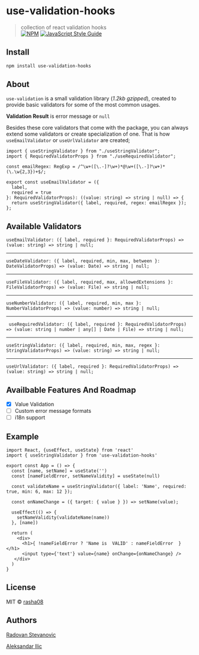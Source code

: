 
# use-validation-hooks 
  
> collection of react validation hooks   
[![NPM](https://img.shields.io/npm/v/use-validation.svg)](https://www.npmjs.com/package/use-validation) [![JavaScript Style Guide](https://img.shields.io/badge/code_style-standard-brightgreen.svg)](https://standardjs.com)  
  
## Install  
  
```bash  
npm install use-validation-hooks
```  

## About 

`use-validation` is a small validation library (*1.2kb gzipped*), created to provide basic validators for some of the most common usages. 

**Validation Result** is error message or `null`


Besides these core validators that come with the package, you can always extend some validators or create specialization of one. That is how `useEmailValidator` or `useUrlValidator` are created;

```tsx
import { useStringValidator } from "./useStringValidator";  
import { RequiredValidatorProps } from "./useRequiredValidator";  
  
const emailRegex: RegExp = /^\w+([\.-]?\w+)*@\w+([\.-]?\w+)*(\.\w{2,3})+$/;  
  
export const useEmailValidator = ({  
  label,  
  required = true  
}: RequiredValidatorProps): ((value: string) => string | null) => {  
  return useStringValidator({ label, required, regex: emailRegex });  
};
```

## Available Validators
  
``` useEmailValidator: ({ label, required }: RequiredValidatorProps) => (value: string) => string | null; ```
  ___
```useDateValidator: ({ label, required, min, max, between }: DateValidatorProps) => (value: Date) => string | null;```
___
```useFileValidator: ({ label, required, max, allowedExtensions }: FileValidatorProps) => (value: File) => string | null;```
___
```useNumberValidator: ({ label, required, min, max }: NumberValidatorProps) => (value: number) => string | null;```
___
``` useRequiredValidator: ({ label, required }: RequiredValidatorProps) => (value: string | number | any[] | Date | File) => string | null;```
___
```useStringValidator: ({ label, required, min, max, regex }: StringValidatorProps) => (value: string) => string | null;```
___
```useUrlValidator: ({ label, required }: RequiredValidatorProps) => (value: string) => string | null;```

## Availbable Features And Roadmap

 - [x] Value Validation
 - [ ] Custom error message formats
 - [ ] i18n support  

## Example  
  
```tsx  
import React, {useEffect, useState} from 'react'
import { useStringValidator } from 'use-validation-hooks'  
    
export const App = () => {
  const [name, setName] = useState('')  
  const [nameFieldError, setNameValidity] = useState(null)  
  
  const validateName = useStringValidator({ label: 'Name', required: true, min: 6, max: 12 }); 
  
  const onNameChange = ({ target: { value } }) => setName(value);  
  
  useEffect(() => {  
    setNameValidity(validateName(name))  
  }, [name])
  
  return (  
    <div>  
      <h1>{ !nameFieldError ? 'Name is  VALID' : nameFieldError  }</h1>  
      <input type={'text'} value={name} onChange={onNameChange} />  
   </div>  
  )
}
```  
  
## License  
  
MIT © [rasha08](https://github.com/rasha08)

## Authors
[Radovan Stevanovic](https://github.com/rasha08)

[Aleksandar Ilic](https://github.com/clili93)
